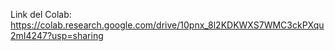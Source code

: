Link del Colab:
https://colab.research.google.com/drive/10pnx_8l2KDKWXS7WMC3ckPXqu2mI4247?usp=sharing

